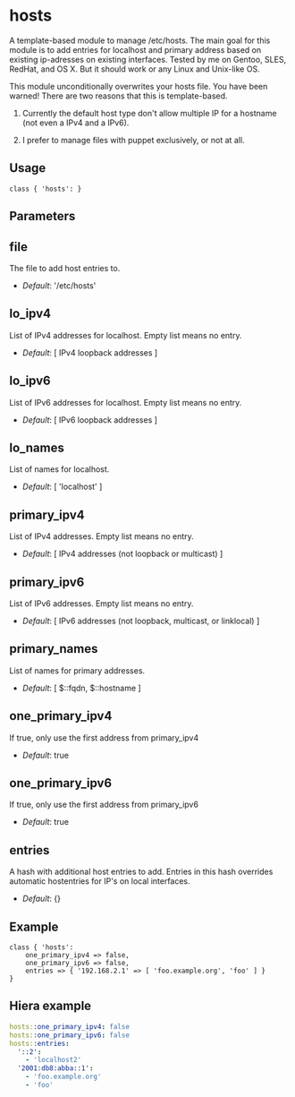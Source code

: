 # hosts

A template-based module to manage /etc/hosts. The main goal for this
module is to add entries for localhost and primary address based on
existing ip-adresses on existing interfaces. Tested by me on Gentoo,
SLES, RedHat, and OS X. But it should work or any Linux and Unix-like
OS.

This module unconditionally overwrites your hosts file. You have been
warned! There are two reasons that this is template-based.

1) Currently the default host type don't allow multiple IP for a
   hostname (not even a IPv4 and a IPv6).

2) I prefer to manage files with puppet exclusively, or not at all.

## Usage

```puppet
class { 'hosts': }
```

## Parameters

file
----
The file to add host entries to.
- *Default*: '/etc/hosts'

lo_ipv4
-------
List of IPv4 addresses for localhost. Empty list means no entry.
- *Default*: [ IPv4 loopback addresses ]

lo_ipv6
-------
List of IPv6 addresses for localhost. Empty list means no entry.
- *Default*: [ IPv6 loopback addresses ]

lo_names
--------
List of names for localhost.
- *Default*: [ 'localhost' ]

primary_ipv4
------------
List of IPv4 addresses. Empty list means no entry.
- *Default*: [ IPv4 addresses (not loopback or multicast) ]

primary_ipv6
------------
List of IPv6 addresses. Empty list means no entry.
- *Default*: [ IPv6 addresses (not loopback, multicast, or linklocal) ]

primary_names
-------------
List of names for primary addresses.
- *Default*: [ $::fqdn, $::hostname ]

one_primary_ipv4
-----------------
If true, only use the first address from primary_ipv4
- *Default*: true

one_primary_ipv6
-----------------
If true, only use the first address from primary_ipv6
- *Default*: true

entries
-------
A hash with additional host entries to add. Entries in this hash
overrides automatic hostentries for IP's on local interfaces.
- *Default*: {}

## Example

```puppet
class { 'hosts':
    one_primary_ipv4 => false, 
    one_primary_ipv6 => false,
    entries => { '192.168.2.1' => [ 'foo.example.org', 'foo' ] }
}
```

## Hiera example

```yaml
hosts::one_primary_ipv4: false
hosts::one_primary_ipv6: false
hosts::entries:
  '::2':
    - 'localhost2'
  '2001:db8:abba::1':
    - 'foo.example.org'
    - 'foo'
```
